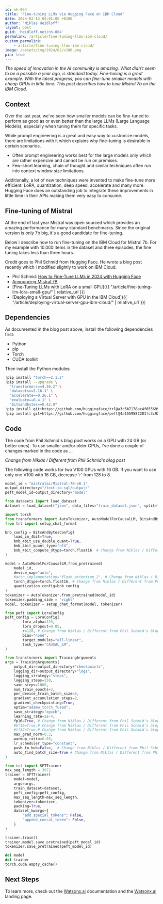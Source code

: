 ```yaml
---
id: nh-064
title: 'Fine-tuning LLMs via Hugging Face on IBM Cloud'
date: 2024-02-13 00:01:00 +0100
author: 'Niklas Heidloff'
layout: post
guid: 'heidloff.net/nh-064'
permalink: /article/fine-tuning-llms-ibm-cloud/
custom_permalink:
    - article/fine-tuning-llms-ibm-cloud/
image: /assets/img/2024/02/v100.png
pin: true
---
```


*The speed of innovation in the AI community is amazing. What didn't seem to be a possible a year ago, is standard today. Fine-tuning is a great example. With the latest progress, you can fine-tune smaller models with cheap GPUs in little time. This post describes how to tune Mistral 7b on the IBM Cloud.*

## Context

Over the last year, we've seen how smaller models can be fine-tuned to perform as good as or even better than the large LLMs (Large Language Models), especially when tuning them for specific tasks.

While prompt engineering is a great and easy way to customize models, there are limitations with it which explains why fine-tuning is desirable in certain scenarios.

* Often prompt engineering works best for the large models only which are rather expensive and cannot be run on premises.
* Few-short learning, chain of thought and similar techniques often run into context window size limitations.

Additionally, a lot of new techniques were invented to make fine-tune more efficient: LoRA, quantization, deep speed, accelerate and many more. Hugging Face does an outstanding job to integrate these improvements in little time in their APIs making them very easy to consume.

## Fine-tuning of Mistral

At the end of last year Mistral was open sourced which provides an amazing performance for many standard benchmarks. Since the original version is only 7b big, it's a good candidate for fine-tuning.

Below I describe how to run fine-tuning on the IBM Cloud for Mistral 7b. For my example with 10.000 items in the dataset and three episodes, the fine tuning takes less than three hours.

Credit goes to Phil Schmid from Hugging Face. He wrote a blog post recently which I modified slightly to work on IBM Cloud.

* Phil Schmid: [How to Fine-Tune LLMs in 2024 with Hugging Face](https://www.philschmid.de/fine-tune-llms-in-2024-with-trl)
* [Announcing Mistral 7B](https://mistral.ai/news/announcing-mistral-7b/)
* [Fine-Tuning LLMs with LoRA on a small GPU]({{ "/article/fine-tuning-llm-lora-small-gpu/" | relative_url }})
* [Deploying a Virtual Server with GPU in the IBM Cloud]({{ "/article/deploying-virtual-server-gpu-ibm-cloud/" | relative_url }})

## Dependencies

As documented in the blog post above, install the following dependencies first:

* Python
* pip
* Torch
* CUDA toolkit

Then install the Python modules:

```bash
!pip install "torch==2.1.2"
!pip install --upgrade \
  "transformers==4.36.2" \
  "datasets==2.16.1" \
  "accelerate==0.26.1" \
  "evaluate==0.4.1" \
  "bitsandbytes==0.42.0"
!pip install git+https://github.com/huggingface/trl@a3c5b7178ac4f65569975efadc97db2f3749c65e --upgrade
!pip install git+https://github.com/huggingface/peft@4a1559582281fc3c9283892caea8ccef1d6f5a4f --upgrade
```

## Code

The code from Phil Schmid's blog post works on a GPU with 24 GB (or better ones). To use smaller and/or older GPUs, I've done a couple of changes marked in the code as ...

*Change from Niklas / Different from Phil Schmid's blog post*

The following code works for two V100 GPUs with 16 GB. If you want to use only one V100 with 16 GB, decrease 'r' from 128 to 8.

```python
model_id = "mistralai/Mistral-7B-v0.1"
output_directory="/text-to-sql/output/"
peft_model_id=output_directory+"model"

from datasets import load_dataset
dataset = load_dataset("json", data_files="train_dataset.json", split="train")

import torch
from transformers import AutoTokenizer, AutoModelForCausalLM, BitsAndBytesConfig
from trl import setup_chat_format

bnb_config = BitsAndBytesConfig(
    load_in_4bit=True, 
    bnb_4bit_use_double_quant=True, 
    bnb_4bit_quant_type="nf4", 
    bnb_4bit_compute_dtype=torch.float16  # Change from Niklas / Different from Phil Schmid's blog post
)

model = AutoModelForCausalLM.from_pretrained(
    model_id,
    device_map="auto",
    #attn_implementation="flash_attention_2", # Change from Niklas / Different from Phil Schmid's blog post
    torch_dtype=torch.float16, # Change from Niklas / Different from Phil Schmid's blog post
    quantization_config=bnb_config
)
tokenizer = AutoTokenizer.from_pretrained(model_id)
tokenizer.padding_side = 'right'
model, tokenizer = setup_chat_format(model, tokenizer)

from peft import LoraConfig
peft_config = LoraConfig(
        lora_alpha=128, 
        lora_dropout=0.05,
        r=128, # Change from Niklas / Different from Phil Schmid's blog post
        bias="none",
        target_modules="all-linear",
        task_type="CAUSAL_LM",
)

from transformers import TrainingArguments
args = TrainingArguments(
    output_dir=output_directory+"checkpoints",
    logging_dir=output_directory+"logs",
    logging_strategy="steps",
    logging_steps=250,
    save_steps=1000,
    num_train_epochs=3,            
    per_device_train_batch_size=3, 
    gradient_accumulation_steps=2, 
    gradient_checkpointing=True,   
    optim="adamw_torch_fused",     
    save_strategy="epoch",         
    learning_rate=2e-4,
    fp16=True, # Change from Niklas / Different from Phil Schmid's blog post
    #bf16=True,# Change from Niklas / Different from Phil Schmid's blog post
    #tf32=True,# Change from Niklas / Different from Phil Schmid's blog post
    max_grad_norm=0.3,                     
    warmup_ratio=0.03,                     
    lr_scheduler_type="constant",          
    push_to_hub=False,  # Change from Niklas / Different from Phil Schmid's blog post               
    auto_find_batch_size=True # Change from Niklas / Different from Phil Schmid's blog post
)

from trl import SFTTrainer
max_seq_length = 3072 
trainer = SFTTrainer(
    model=model,
    args=args,
    train_dataset=dataset,
    peft_config=peft_config,
    max_seq_length=max_seq_length,
    tokenizer=tokenizer,
    packing=True,
    dataset_kwargs={
        "add_special_tokens": False, 
        "append_concat_token": False,
    }
)

trainer.train()
trainer.model.save_pretrained(peft_model_id)
tokenizer.save_pretrained(peft_model_id)

del model
del trainer
torch.cuda.empty_cache()
```

## Next Steps

To learn more, check out the [Watsonx.ai](https://eu-de.dataplatform.cloud.ibm.com/docs/content/wsj/analyze-data/fm-overview.html?context=wx&audience=wdp) documentation and the [Watsonx.ai](https://www.ibm.com/products/watsonx-ai) landing page.